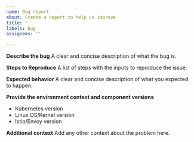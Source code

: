 ```yaml
---
name: Bug report
about: Create a report to help us improve
title: ''
labels: bug
assignees: ''

---
```


**Describe the bug**
A clear and concise description of what the bug is.

**Steps to Reproduce**
A list of steps with the inputs to reproduce the issue.

**Expected behavior**
A clear and concise description of what you expected to happen.

**Provide the environment context and component versions**
 - Kubernetes version
 - Linux OS/Kernel version
 - Istio/Envoy version

**Additional context**
Add any other context about the problem here.